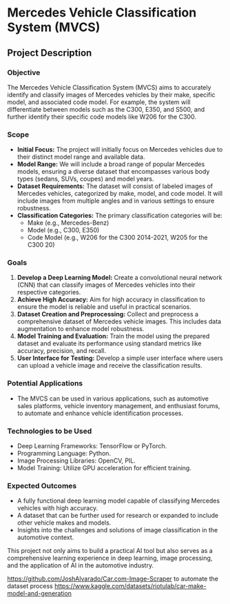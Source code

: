 # Mercedes Vehicle Classification System (MVCS)

## Project Description

### Objective
The Mercedes Vehicle Classification System (MVCS) aims to accurately identify and classify images of Mercedes vehicles by their make, specific model, and associated code model. For example, the system will differentiate between models such as the C300, E350, and S500, and further identify their specific code models like W206 for the C300.

### Scope
- **Initial Focus:** The project will initially focus on Mercedes vehicles due to their distinct model range and available data.
- **Model Range:** We will include a broad range of popular Mercedes models, ensuring a diverse dataset that encompasses various body types (sedans, SUVs, coupes) and model years.
- **Dataset Requirements:** The dataset will consist of labeled images of Mercedes vehicles, categorized by make, model, and code model. It will include images from multiple angles and in various settings to ensure robustness.
- **Classification Categories:** The primary classification categories will be:
  - Make (e.g., Mercedes-Benz)
  - Model (e.g., C300, E350)
  - Code Model (e.g., W206 for the C300 2014-2021, W205 for the C300 20)

### Goals
1. **Develop a Deep Learning Model:** Create a convolutional neural network (CNN) that can classify images of Mercedes vehicles into their respective categories.
2. **Achieve High Accuracy:** Aim for high accuracy in classification to ensure the model is reliable and useful in practical scenarios.
3. **Dataset Creation and Preprocessing:** Collect and preprocess a comprehensive dataset of Mercedes vehicle images. This includes data augmentation to enhance model robustness.
4. **Model Training and Evaluation:** Train the model using the prepared dataset and evaluate its performance using standard metrics like accuracy, precision, and recall.
5. **User Interface for Testing:** Develop a simple user interface where users can upload a vehicle image and receive the classification results.

### Potential Applications
- The MVCS can be used in various applications, such as automotive sales platforms, vehicle inventory management, and enthusiast forums, to automate and enhance vehicle identification processes.

### Technologies to be Used
- Deep Learning Frameworks: TensorFlow or PyTorch.
- Programming Language: Python.
- Image Processing Libraries: OpenCV, PIL.
- Model Training: Utilize GPU acceleration for efficient training.

### Expected Outcomes
- A fully functional deep learning model capable of classifying Mercedes vehicles with high accuracy.
- A dataset that can be further used for research or expanded to include other vehicle makes and models.
- Insights into the challenges and solutions of image classification in the automotive context.

This project not only aims to build a practical AI tool but also serves as a comprehensive learning experience in deep learning, image processing, and the application of AI in the automotive industry.

https://github.com/JoshAlvarado/Car.com-Image-Scraper to automate the dataset process
https://www.kaggle.com/datasets/riotulab/car-make-model-and-generation
